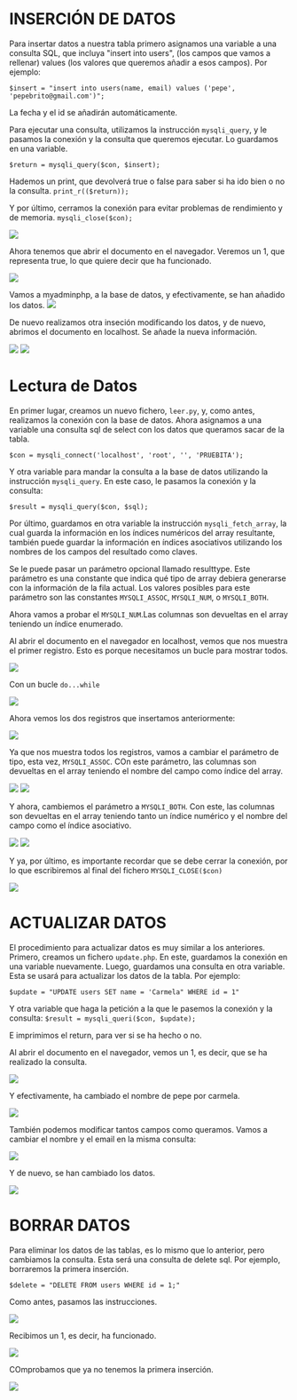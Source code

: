 
# INSERCIÓN DE DATOS

Para insertar datos a nuestra tabla primero asignamos una variable a una consulta SQL, que incluya "insert into users", (los campos que vamos a rellenar) values (los valores que queremos añadir a esos campos).
Por ejemplo:

`$insert = "insert into users(name, email) values ('pepe', 'pepebrito@gmail.com')";`

La fecha y el id se añadirán automáticamente.

Para ejecutar una consulta, utilizamos la instrucción `mysqli_query`, y le pasamos la conexión y la consulta que queremos ejecutar.
Lo guardamos en una variable.

`$return = mysqli_query($con, $insert);`

Hademos un print, que devolverá true o false para saber si ha ido bien o no la consulta.
`print_r(($return));`

Y por último, cerramos la conexión para evitar problemas de rendimiento y de memoria.
`mysqli_close($con);`

<img src="img/con/con66.png">

Ahora tenemos que abrir el documento en el navegador. Veremos un 1, que representa true, lo que quiere decir que ha funcionado.

<img src="img/con/con77.png">

Vamos a myadminphp, a la base de datos, y efectivamente, se han añadido los datos.
<img src="img/con/con88.png">

De nuevo realizamos otra inseción modificando los datos, y de nuevo, abrimos el documento en localhost. Se añade la nueva información.

<img src="img/con/con99.png">
<img src="img/con/1000.png">


# Lectura de Datos
En primer lugar, creamos un nuevo fichero, `leer.py`, y, como antes, realizamos la conexión con la base de datos.
Ahora asignamos a una variable una consulta sql de select con los datos que queramos sacar de la tabla.

`$con = mysqli_connect('localhost', 'root', '', 'PRUEBITA');`

Y otra variable para mandar la consulta a la base de datos utilizando la instrucción `mysqli_query`. En este caso, le pasamos la conexión y la consulta:

 `$result = mysqli_query($con, $sql);`

 Por último, guardamos en otra variable la instrucción `mysqli_fetch_array`, la cual guarda la información en los índices numéricos del array resultante, también puede guardar la información en índices asociativos utilizando los nombres de los campos del resultado como claves.

Se le puede pasar un parámetro opcional llamado resulttype. Este parámetro es una constante que indica qué tipo de array debiera generarse con la información de la fila actual. Los valores posibles para este parámetro son las constantes `MYSQLI_ASSOC`, `MYSQLI_NUM`, o `MYSQLI_BOTH`. 

Ahora vamos a probar el `MYSQLI_NUM`.Las columnas son devueltas en el array teniendo un índice enumerado. 

Al abrir el documento en el navegador en localhost, vemos que nos muestra el primer registro. Esto es porque necesitamos un bucle para mostrar todos.

<img src="img/con/leer2.png">

Con un bucle `do...while`

<img src="img/con/leer3.png">

Ahora vemos los dos registros que insertamos anteriormente:

<img src="img/con/leer4.png">

Ya que nos muestra todos los registros, vamos a cambiar el parámetro de tipo, esta vez, `MYSQLI_ASSOC`. COn este parámetro, las columnas son devueltas en el array teniendo el nombre del campo como índice del array. 

<img src="img/con/leer6.png">
<img src="img/con/leer5.png">

Y ahora, cambiemos el parámetro a `MYSQLI_BOTH`. Con este, las columnas son devueltas en el array teniendo tanto un índice numérico y el nombre del campo como el índice asociativo. 

<img src="img/con/leer7.png">
<img src="img/con/leer8.png">

Y ya, por último, es importante recordar que se debe cerrar la conexión, por lo que escribiremos al final del fichero `MYSQLI_CLOSE($con)`

<img src="img/con/leer9.png">

# ACTUALIZAR DATOS

El procedimiento para actualizar datos es muy similar a los anteriores.
Primero, creamos un fichero `update.php`. En este, guardamos la conexión en una variable nuevamente. 
Luego, guardamos una consulta en otra variable. Esta se usará para actualizar los datos de la tabla. Por ejemplo:

`$update = "UPDATE users SET name = 'Carmela" WHERE id = 1"`

Y otra variable que haga la petición a la que le pasemos la conexión y la consulta:
`$result = mysqli_queri($con, $update);`

E imprimimos el return, para ver si se ha hecho o no. 

Al abrir el documento en el navegador, vemos un 1, es decir, que se ha realizado la consulta.

<img src="img/con/up2.png">

Y efectivamente, ha cambiado el nombre de pepe por carmela.


<img src="img/con/up3.png">

También podemos modificar tantos campos como queramos. Vamos a cambiar el nombre y el email en la misma consulta:

<img src="img/con/up4.png">

Y de nuevo, se han cambiado los datos.

<img src="img/con/up5.png">

# BORRAR DATOS

Para eliminar los datos de las tablas, es lo mismo que lo anterior, pero cambiamos la consulta. Esta será una consulta de delete sql. Por ejemplo, borraremos la primera inserción.

`$delete = "DELETE FROM users WHERE id = 1;"`

Como antes, pasamos las instrucciones.

<img src="img/con/del1.png">

Recibimos un 1, es decir, ha funcionado.

<img src="img/con/del2.png">

COmprobamos que ya no tenemos la primera inserción.

<img src="img/con/del3.png">

